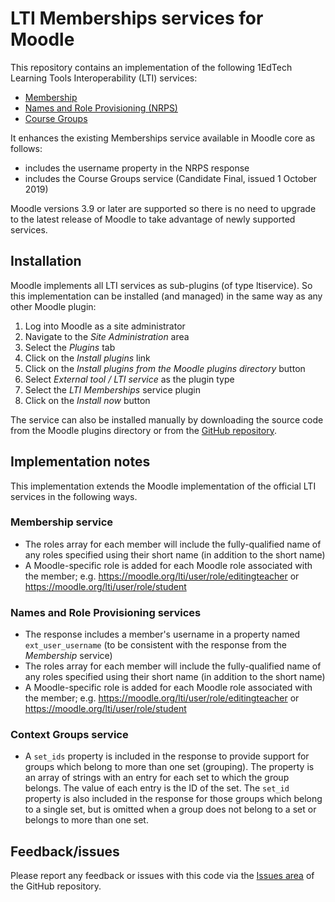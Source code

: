 # LTI Memberships services for Moodle

This repository contains an implementation of the following 1EdTech Learning Tools Interoperability (LTI) services:

* [Membership](https://www.imsglobal.org/specs/ltimemv1p0)
* [Names and Role Provisioning (NRPS)](https://www.imsglobal.org/spec/lti-nrps/v2p0)
* [Course Groups](https://www.imsglobal.org/spec/lti-gs/v1p0)

It enhances the existing Memberships service available in Moodle core as follows:

* includes the username property in the NRPS response
* includes the Course Groups service (Candidate Final, issued 1 October 2019)

Moodle versions 3.9 or later are supported so there is no need to upgrade to the latest release of Moodle to take advantage of newly supported services.

## Installation

Moodle implements all LTI services as sub-plugins (of type ltiservice).  So this implementation can be installed (and managed) in the same way as any other Moodle plugin:

1. Log into Moodle as a site administrator
1. Navigate to the *Site Administration* area
1. Select the *Plugins* tab
1. Click on the *Install plugins* link
1. Click on the *Install plugins from the Moodle plugins directory* button
1. Select *External tool / LTI service* as the plugin type
1. Select the *LTI Memberships* service plugin
1. Click on the *Install now* button

The service can also be installed manually by downloading the source code from the Moodle plugins directory or from the [GitHub repository](https://github.com/celtic-project/moodle-ltiservice_memberships_celtic).

## Implementation notes

This implementation extends the Moodle implementation of the official LTI services in the following ways.

### Membership service

* The roles array for each member will include the fully-qualified name of any roles specified using their short name (in addition to the short name)
* A Moodle-specific role is added for each Moodle role associated with the member; e.g. https://moodle.org/lti/user/role/editingteacher or https://moodle.org/lti/user/role/student

### Names and Role Provisioning services

* The response includes a member's username in a property named `ext_user_username` (to be consistent with the response from the *Membership* service)
* The roles array for each member will include the fully-qualified name of any roles specified using their short name (in addition to the short name)
* A Moodle-specific role is added for each Moodle role associated with the member; e.g. https://moodle.org/lti/user/role/editingteacher or https://moodle.org/lti/user/role/student

### Context Groups service

* A `set_ids` property is included in the response to provide support for groups which belong to more than one set (grouping).  The property is an array of strings with an entry for each set to which the group belongs.  The value of each entry is the ID of the set.  The `set_id` property is also included in the response for those groups which belong to a single set, but is omitted when a group does not belong to a set or belongs to more than one set.

## Feedback/issues

Please report any feedback or issues with this code via the [Issues area](https://github.com/celtic-project/moodle-ltiservice_memberships_celtic/issues) of the GitHub repository.
